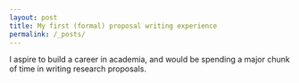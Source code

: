 ```yaml
---
layout: post
title: My first (formal) proposal writing experience
permalink: /_posts/
---
```


I aspire to build a career in academia, and would be spending a major chunk of time in writing research proposals.
